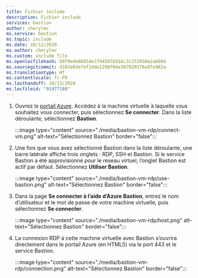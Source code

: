 ```yaml
---
title: Fichier include
description: Fichier include
services: bastion
author: cherylmc
ms.service: bastion
ms.topic: include
ms.date: 10/12/2020
ms.author: cherylmc
ms.custom: include file
ms.openlocfilehash: b079ede0845de3794507691bc3c252930e2a6604
ms.sourcegitcommit: d103a93e7ef2dde1298f04e307920378a87e982a
ms.translationtype: HT
ms.contentlocale: fr-FR
ms.lasthandoff: 10/13/2020
ms.locfileid: "91977180"
---
```

1. Ouvrez le [portail Azure](https://portal.azure.com). Accédez à la machine virtuelle à laquelle vous souhaitez vous connecter, puis sélectionnez **Se connecter**. Dans la liste déroulante, sélectionnez **Bastion**.

   :::image type="content" source="./media/bastion-vm-rdp/connect-vm.png" alt-text="Sélectionnez Bastion" border="false":::

1. Une fois que vous avez sélectionné Bastion dans la liste déroulante, une barre latérale affiche trois onglets : RDP, SSH et Bastion. Si le service Bastion a été approvisionné pour le réseau virtuel, l’onglet Bastion est actif par défaut. Sélectionnez **Utiliser Bastion**.

   :::image type="content" source="./media/bastion-vm-rdp/use-bastion.png" alt-text="Sélectionnez Bastion" border="false":::

1. Dans la page **Se connecter à l’aide d’Azure Bastion**, entrez le nom d’utilisateur et le mot de passe de votre machine virtuelle, puis sélectionnez **Se connecter**.

   :::image type="content" source="./media/bastion-vm-rdp/host.png" alt-text="Sélectionnez Bastion" border="false":::

1. La connexion RDP à cette machine virtuelle avec Bastion s’ouvrira directement dans le portail Azure (en HTML5) via le port 443 et le service Bastion.

   :::image type="content" source="./media/bastion-vm-rdp/connection.png" alt-text="Sélectionnez Bastion" border="false":::
